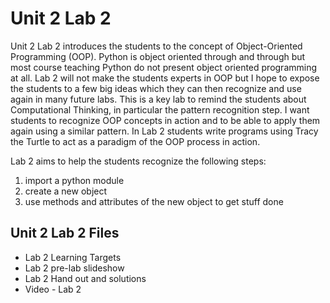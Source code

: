 # Unit 2 Lab 2

Unit 2 Lab 2 introduces the students to the concept of Object-Oriented Programming (OOP).  Python 
is object oriented through and through but most course teaching Python do not present 
object oriented programming at all.  Lab 2 will not make the students experts in OOP 
but I hope to expose the students to a few big ideas which they can then recognize and 
use again in many future labs.  This is a key lab to remind the students about Computational 
Thinking, in particular the pattern recognition step.  I want students to recognize OOP concepts 
in action and to be able to apply them again using a similar pattern.  In Lab 2 students write 
programs using Tracy the Turtle to act as a paradigm of the OOP process in action.

Lab 2 aims to help the students recognize the following steps:

1. import a python module
2. create a new object
3. use methods and attributes of the new object to get stuff done

## Unit 2 Lab 2 Files

* Lab 2 Learning Targets
* Lab 2 pre-lab slideshow
* Lab 2 Hand out and solutions
* Video - Lab 2
